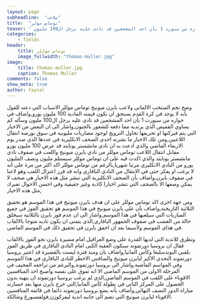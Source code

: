 ```yaml
---
layout: page
subheadline:  "ملاعب"
title:  "توماس مولر"
teaser: " وضح نجم المنتخب الالماني ولاعب بايرن ميونيخ توماس موللر الاسباب التي دعته للقول بأنه لا يوجد في كرة القدم يستحق ان تكون قيمته المادية 100 مليون يورو,واضاف في حواره من سبورت 1 بأن احد المشجعين قد نادى عليه برجل ال100 مليون."
categories:
    - fields
header:
    title: توماس موللر
    image_fullwidth: "thomas-muller.jpg"
image:
    title: thomas-muller.jpg
    caption: Thomas Muller
comments: false
show_meta: true
author: faysal
---
```

 وضح نجم المنتخب الالماني ولاعب بايرن ميونيخ توماس موللر الاسباب التي دعته للقول بأنه لا يوجد في كرة القدم يستحق ان تكون قيمته المادية 100 مليون يورو,واضاف في حواره من سبورت 1 بأن احد المشجعين قد نادى عليه برجل ال100 مليون وسأله كم يساوي القميص الذي يرتديه مما دفعه للشعور بالجنون,واشار الى ان البعض من الاخبار التي يتم فبركتها او تحريفها تحاول الترويج لوجود مضاربات مليونية في سوق بورصة انتقال اللاعبين,ومن تلك الاخبار ما نشرته احدى الصحف الانكليزية في عددها الذي صدر يوم الاربعاء الماضي والذي ادعت به ان نادي مانشستر يونايتد قد عرض 100 مليون يورو مقابل انتقال اللاعب توماس موللر من نادي بايرن ميونيخ واللعب في صفوف نادي مانشستر يونايتد والذي اكدت فيه على ان توماس موللر سيستلم مليون ونصف المليون يورو من النادي الانكليزي مرتبا شهريا,بالرغم من توماس موللر اكد اكثر من مرة على انه لا يرغب او يفكر حتى في الانتقال من النادي البافاري وانه قد قرر اعتزال اللعب وهو لاعبا في صفوف بايرن,واضاف بأن الصحف الانكليزية التي تنشر مثل هذه الاخبار هي صحف لا يمكن وصفها الا بالصحف التي تنشر اخبارا كاذبة وغير حقيقية وفي احسن الاحوال تفبرك مثل هذه الاخبار,

  ومن جهة اخرى اكد توماس موللر على ان هدف بايرن ميونيخ في هذا الموسم هو تحقيق الثلاثية التاريخية,واضاف بأن على بايرن ميونيخ في هذا الموسم هو تحقيق الفوز في جميع المباريات التي سيلعبها في هذا الموسم,واشار الى ان عدم فوز بايرن بالثلاثية سيخلق حالة من الغضب في صفوف الجمهور البافاري,الذي يتمنى ان يكون ناديه متوجا بالالقاب في هذاى الموسم ولاسيما بعد ان اخفق بايرن في تحقيق ذلك في الموسم الماضي.

   وتطرق للاندية التي لديها القدرة على وضع العراقيل امام مسيرة بايرن نحو الفوز بالالقاب فقال ان بروسيا دورتموند سيكون العقبة الكبى امام النادي البافاري في طريق الفوز بلقبي البوندسليغا وكأس المانيا,واضاف بان ومنذ فترة ليست بالقصيرة قد اعتبر بروسيا دورتموند التحدي الاكبر لبايرن ميونيخ والمنافس الاخطر للنادي البافاري في هذا الموسم وفي المواسم الماضية,واشار الى بروسيا دورتموند,والبرغم من تراجعه المخيف في المرحلة الاولى من الموسم الماضي الا انه تفوق على نفسه واصبح احد المنافسين الاقوياء على اللقب في الموسم الماضي,الذي لم يرغب بروسيا دورتموند ان ينهيه بدون الحصول على المركز الثاني في بطولة كأس المانيا,التي خرج بايرن منها بعد خسارته مباراة الدور النصف النهائي,وأضاف بأنه يضع بروسيا دورتموند دائما في قائمة المنافسين الاقوياء لبايرن ميونيخ التي تضم الى جانبه اندية ليفركوزن,فولفسبورغ وشالكة.
